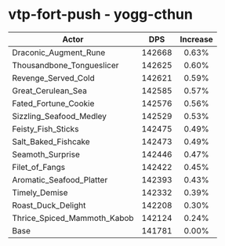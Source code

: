 # vtp-fort-push - yogg-cthun
| Actor | DPS | Increase |
|---|:---:|:---:|
|Draconic_Augment_Rune|142668|0.63%|
|Thousandbone_Tongueslicer|142625|0.60%|
|Revenge_Served_Cold|142621|0.59%|
|Great_Cerulean_Sea|142585|0.57%|
|Fated_Fortune_Cookie|142576|0.56%|
|Sizzling_Seafood_Medley|142529|0.53%|
|Feisty_Fish_Sticks|142475|0.49%|
|Salt_Baked_Fishcake|142473|0.49%|
|Seamoth_Surprise|142446|0.47%|
|Filet_of_Fangs|142422|0.45%|
|Aromatic_Seafood_Platter|142393|0.43%|
|Timely_Demise|142332|0.39%|
|Roast_Duck_Delight|142208|0.30%|
|Thrice_Spiced_Mammoth_Kabob|142124|0.24%|
|Base|141781|0.00%|
